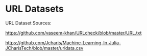 # URL Datasets

URL Dataset Sources:

https://github.com/vaseem-khan/URLcheck/blob/master/URL.txt

https://github.com/Jcharis/Machine-Learning-In-Julia-JCharisTech/blob/master/urldata.csv
